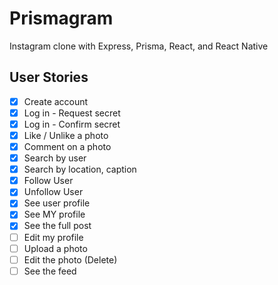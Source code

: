 # Prismagram

Instagram clone with Express, Prisma, React, and React Native

## User Stories

- [x] Create account
- [x] Log in - Request secret
- [x] Log in - Confirm secret
- [x] Like / Unlike a photo
- [x] Comment on a photo
- [x] Search by user
- [x] Search by location, caption
- [x] Follow User
- [x] Unfollow User
- [x] See user profile
- [x] See MY profile
- [x] See the full post
- [ ] Edit my profile
- [ ] Upload a photo
- [ ] Edit the photo (Delete)
- [ ] See the feed
